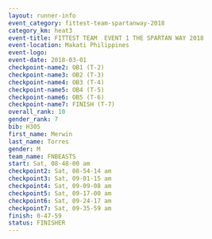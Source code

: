 ```yaml
---
layout: runner-info 
event_category: fittest-team-spartanway-2018 
category_km: heat3 
event-title: FITTEST TEAM  EVENT 1 THE SPARTAN WAY 2018 
event-location: Makati Philippines 
event-logo: 
event-date: 2018-03-01 
checkpoint-name2: OB1 (T-2) 
checkpoint-name3: OB2 (T-3) 
checkpoint-name4: OB3 (T-4) 
checkpoint-name5: OB4 (T-5) 
checkpoint-name6: OB5 (T-6) 
checkpoint-name7: FINISH (T-7) 
overall_rank: 10
gender_rank: 7
bib: H305
first_name: Merwin
last_name: Torres
gender: M
team_name: FNBEASTS
start: Sat, 08-48-00 am
checkpoint2: Sat, 08-54-14 am
checkpoint3: Sat, 09-01-15 am
checkpoint4: Sat, 09-09-08 am
checkpoint5: Sat, 09-17-00 am
checkpoint6: Sat, 09-24-17 am
checkpoint7: Sat, 09-35-59 am
finish: 0-47-59
status: FINISHER
---
```

